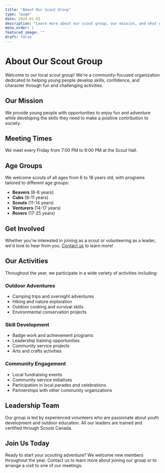 ```yaml
---
title: "About Our Scout Group"
type: "page"
date: 2024-01-01
description: "Learn more about our scout group, our mission, and what we do in our community"
menu_order: 1
featured_image: ""
draft: false
---
```


# About Our Scout Group

Welcome to our local scout group! We're a community-focused organization dedicated to helping young people develop skills, confidence, and character through fun and challenging activities.

## Our Mission

We provide young people with opportunities to enjoy fun and adventure while developing the skills they need to make a positive contribution to society.

## Meeting Times

We meet every Friday from 7:00 PM to 9:00 PM at the Scout Hall.

## Age Groups

We welcome scouts of all ages from 6 to 18 years old, with programs tailored to different age groups:

- **Beavers** (6-8 years)
- **Cubs** (8-11 years) 
- **Scouts** (11-14 years)
- **Venturers** (14-17 years)
- **Rovers** (17-25 years)

## Get Involved

Whether you're interested in joining as a scout or volunteering as a leader, we'd love to hear from you. [Contact us](/contact/) to learn more!

## Our Activities

Throughout the year, we participate in a wide variety of activities including:

### Outdoor Adventures
- Camping trips and overnight adventures
- Hiking and nature exploration
- Outdoor cooking and survival skills
- Environmental conservation projects

### Skill Development
- Badge work and achievement programs
- Leadership training opportunities
- Community service projects
- Arts and crafts activities

### Community Engagement
- Local fundraising events
- Community service initiatives
- Participation in local parades and celebrations
- Partnerships with other community organizations

## Leadership Team

Our group is led by experienced volunteers who are passionate about youth development and outdoor education. All our leaders are trained and certified through Scouts Canada.

## Join Us Today

Ready to start your scouting adventure? We welcome new members throughout the year. Contact us to learn more about joining our group or to arrange a visit to one of our meetings.
